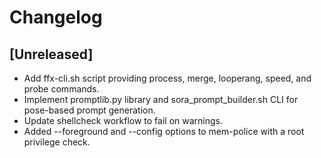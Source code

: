 # Changelog
## [Unreleased]
- Add ffx-cli.sh script providing process, merge, looperang, speed, and probe commands.
- Implement promptlib.py library and sora_prompt_builder.sh CLI for pose-based prompt generation.
- Update shellcheck workflow to fail on warnings.
- Added --foreground and --config options to mem-police with a root privilege check.
